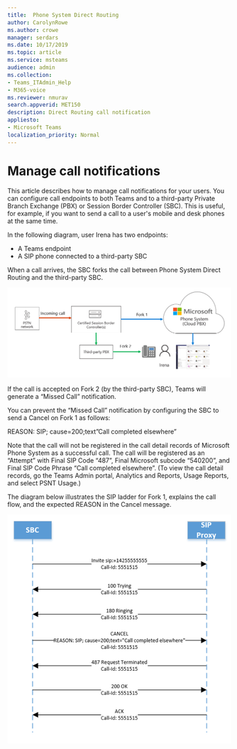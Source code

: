```yaml
---
title:  Phone System Direct Routing
author: CarolynRowe
ms.author: crowe
manager: serdars
ms.date: 10/17/2019
ms.topic: article
ms.service: msteams
audience: admin
ms.collection:  
- Teams_ITAdmin_Help
- M365-voice
ms.reviewer: nmurav
search.appverid: MET150
description: Direct Routing call notification
appliesto:
- Microsoft Teams
localization_priority: Normal 
---
```


# Manage call notifications

This article describes how to manage call notifications for your users. You can configure call endpoints to both Teams and to a third-party Private Branch Exchange (PBX) or Session Border Controller (SBC).  This is useful, for example, if you want to send a call to a user's mobile and desk phones at the same time.   

In the following diagram, user Irena has two endpoints:

- A Teams endpoint
- A SIP phone connected to a third-party SBC

When a call arrives, the SBC forks the call between Phone System Direct Routing and the third-party SBC.


![Diagram showing forked Teams endpoints](media/direct-routing-call-notification-1.png)

If the call is accepted on Fork 2 (by the third-party SBC), Teams will generate a “Missed Call” notification.  

You can prevent the “Missed Call” notification by configuring the SBC to send a Cancel on Fork 1 as follows:

REASON: SIP; cause=200;text”Call completed elsewhere” 

Note that the call will not be registered in the call detail records of Microsoft Phone System as a successful call. The call will be registered as an “Attempt” with Final SIP Code “487”, Final Microsoft subcode “540200”, and Final SIP Code Phrase “Call completed elsewhere”.   (To view the call detail records, go the Teams Admin portal, Analytics and Reports, Usage Reports, and select PSNT Usage.)


The diagram below illustrates the SIP ladder for Fork 1, explains the call flow, and the expected REASON in the Cancel message. 

![Diagram showing forked Teams endpoints](media/direct-routing-call-notification-2.png)
